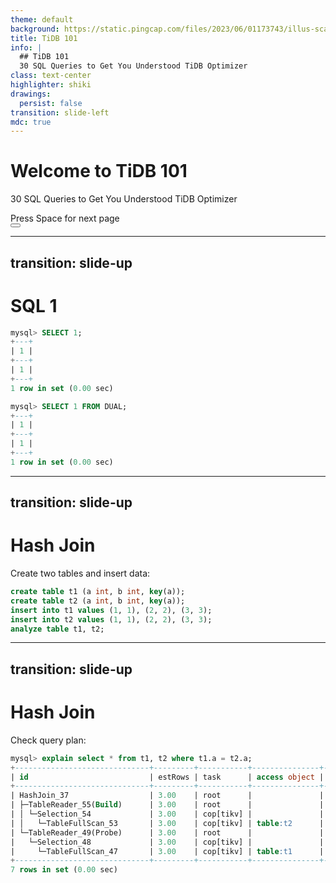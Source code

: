 ```yaml
---
theme: default
background: https://static.pingcap.com/files/2023/06/01173743/illus-scalable-1.svg
title: TiDB 101
info: |
  ## TiDB 101
  30 SQL Queries to Get You Understood TiDB Optimizer
class: text-center
highlighter: shiki
drawings:
  persist: false
transition: slide-left
mdc: true
---
```


# Welcome to TiDB 101

30 SQL Queries to Get You Understood TiDB Optimizer

<div class="pt-12">
  <span @click="$slidev.nav.next" class="px-2 py-1 rounded cursor-pointer" hover="bg-white bg-opacity-10">
    Press Space for next page <carbon:arrow-right class="inline"/>
  </span>
</div>

<div class="abs-br m-6 flex gap-2">
  <button @click="$slidev.nav.openInEditor()" title="Open in Editor" class="text-xl slidev-icon-btn opacity-50 !border-none !hover:text-white">
    <carbon:edit />
  </button>
  <a href="https://github.com/hi-rustin/TiDB-101" target="_blank" alt="GitHub" title="Open in GitHub"
    class="text-xl slidev-icon-btn opacity-50 !border-none !hover:text-white">
    <carbon-logo-github />
  </a>
</div>

---
transition: slide-up
---

# SQL 1


```sql
mysql> SELECT 1;
+---+
| 1 |
+---+
| 1 |
+---+
1 row in set (0.00 sec)

mysql> SELECT 1 FROM DUAL;
+---+
| 1 |
+---+
| 1 |
+---+
1 row in set (0.00 sec)
```

---
transition: slide-up
---

# Hash Join
Create two tables and insert data:

```sql
create table t1 (a int, b int, key(a));
create table t2 (a int, b int, key(a));
insert into t1 values (1, 1), (2, 2), (3, 3);
insert into t2 values (1, 1), (2, 2), (3, 3);
analyze table t1, t2;
```

---
transition: slide-up
---

# Hash Join
Check query plan:

```sql
mysql> explain select * from t1, t2 where t1.a = t2.a;
+------------------------------+---------+-----------+---------------+----------------------------------------------+
| id                           | estRows | task      | access object | operator info                                |
+------------------------------+---------+-----------+---------------+----------------------------------------------+
| HashJoin_37                  | 3.00    | root      |               | inner join, equal:[eq(test.t1.a, test.t2.a)] |
| ├─TableReader_55(Build)      | 3.00    | root      |               | data:Selection_54                            |
| │ └─Selection_54             | 3.00    | cop[tikv] |               | not(isnull(test.t2.a))                       |
| │   └─TableFullScan_53       | 3.00    | cop[tikv] | table:t2      | keep order:false                             |
| └─TableReader_49(Probe)      | 3.00    | root      |               | data:Selection_48                            |
|   └─Selection_48             | 3.00    | cop[tikv] |               | not(isnull(test.t1.a))                       |
|     └─TableFullScan_47       | 3.00    | cop[tikv] | table:t1      | keep order:false                             |
+------------------------------+---------+-----------+---------------+----------------------------------------------+
7 rows in set (0.00 sec)
```
